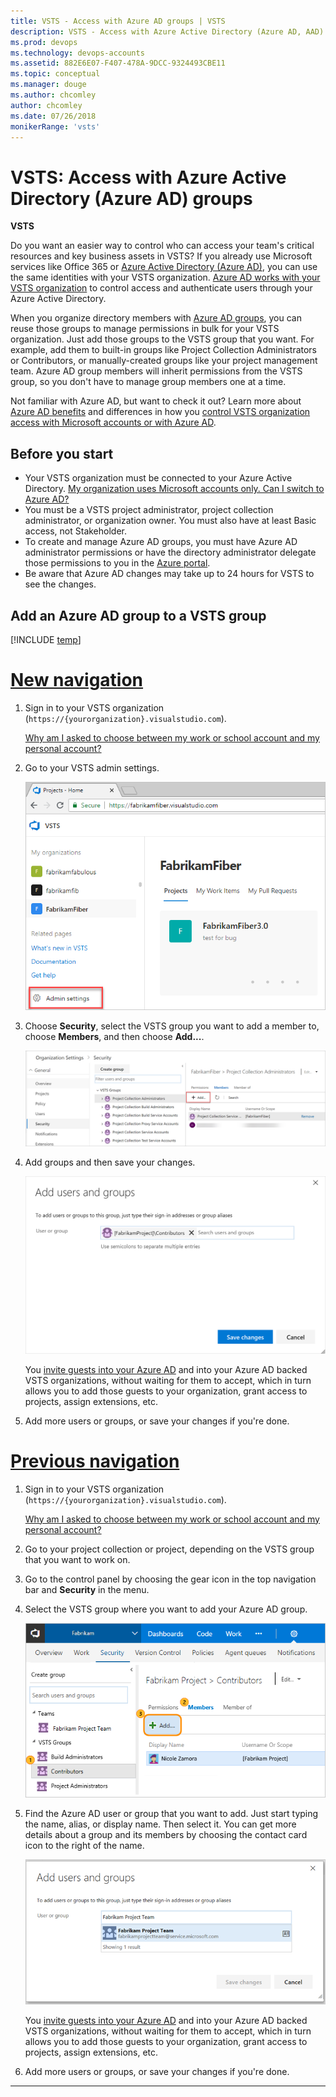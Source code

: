 ```yaml
---
title: VSTS - Access with Azure AD groups | VSTS
description: VSTS - Access with Azure Active Directory (Azure AD, AAD) groups in VSTS (Visual Studio Online, VSO, VSTS)
ms.prod: devops
ms.technology: devops-accounts
ms.assetid: 882E6E07-F407-478A-9DCC-9324493CBE11
ms.topic: conceptual
ms.manager: douge
ms.author: chcomley
author: chcomley
ms.date: 07/26/2018
monikerRange: 'vsts'
---
```

# VSTS: Access with Azure Active Directory (Azure AD) groups

**VSTS**

Do you want an easier way to control who can access your team's 
critical resources and key business assets in VSTS? 
If you already use Microsoft services like Office 365 or 
[Azure Active Directory (Azure AD)](https://www.microsoft.com/en-us/server-cloud/products/azure-active-directory/), 
you can use the same identities with your VSTS organization. 
[Azure AD works with your VSTS organization](access-with-azure-ad.md) 
to control access and authenticate users through your Azure Active Directory. 

When you organize directory members with 
[Azure AD groups](/azure/active-directory/fundamentals/active-directory-manage-groups), 
you can reuse those groups to manage permissions 
in bulk for your VSTS organization. 
Just add those groups to the VSTS group that you want. 
For example, add them to built-in groups like 
Project Collection Administrators or Contributors, 
or manually-created groups like your project management team. 
Azure AD group members will inherit permissions from the VSTS group,
so you don't have to manage group members one at a time.

Not familiar with Azure AD, 
but want to check it out? Learn more about 
[Azure AD benefits](/azure/active-directory/fundamentals/active-directory-whatis)
and differences in how you 
[control VSTS organization access with Microsoft accounts or with Azure AD](access-with-azure-ad.md).


## Before you start

* Your VSTS organization must be connected 
to your Azure Active Directory. 
[My organization uses Microsoft accounts only. Can I switch to Azure AD?](faq-azure-access.md#ChangeMSA)
* You must be a VSTS project administrator, 
project collection administrator, or organization owner. 
You must also have at least Basic access, not Stakeholder.
* To create and manage Azure AD groups, 
you must have Azure AD administrator permissions 
or have the directory administrator delegate those permissions to you in the 
[Azure portal](https://portal.azure.com).
* Be aware that Azure AD changes may take up to 24 hours for VSTS to see the changes.


##	Add an Azure AD group to a VSTS group

[!INCLUDE [temp](../../work/_shared/new-agile-hubs-feature.md)]

# [New navigation](#tab/new-nav)

1. Sign in to your VSTS organization (```https://{yourorganization}.visualstudio.com```).

	[Why am I asked to choose between my work or school account and my personal account?](faq-create-organization.md#ChooseOrgAcctMSAcct)

2.  Go to your VSTS admin settings.

    ![Open VSTS admin settings](../../_shared/_img/settings/open-admin-settings-vert.png)

3. Choose **Security**, select the VSTS group you want to add a member to, choose **Members**, and then choose **Add...**.

   ![Add a member to your selected VSTS group](_img/manage-azure-ad-groups/admin-settings-security-choose-group-add-member.png)
4. Add groups and then save your changes.

    ![Bulk add members to group](_img/manage-azure-ad-groups/bulk-add-groups.png)
 
    You [invite guests into your Azure AD](https://blogs.msdn.microsoft.com/visualstudioalm/2017/05/11/inviting-directory-guests-to-aad-backed-vsts-accounts) 
    and into your Azure AD backed VSTS organizations, without waiting for them 
    to accept, which in turn allows you 
    to add those guests to your organization, grant access to projects, assign extensions, etc.

5.	Add more users or groups, or save your changes if you're done.

# [Previous navigation](#tab/prev-nav)

1.	Sign in to your VSTS organization (```https://{yourorganization}.visualstudio.com```).

	[Why am I asked to choose between my work or school account and my personal account?](faq-azure-access.md#ChooseOrgAcctMSAcct)

2.	Go to your project collection or project, 
depending on the VSTS group that you want to work on.

1.  Go to the control panel by choosing the gear icon in the top navigation bar and **Security** in the menu.

4.	Select the VSTS group where you want to add your Azure AD group.

    ![Select a VSTS group. Go to Members, Add](_img/manage-azure-ad-groups/vsogroupaddmemberbutton.png)

5.	Find the Azure AD user or group that you want to add. Just start typing the name, alias, 
or display name. Then select it. You can get more details about a group and its members by choosing the contact card icon to the right of the name.

    ![Browse directory for groups](_img/manage-azure-ad-groups/addaadgrouppanelbrowse.png)
    
    You [invite guests into your Azure AD](https://blogs.msdn.microsoft.com/visualstudioalm/2017/05/11/inviting-directory-guests-to-aad-backed-vsts-accounts) 
    and into your Azure AD backed VSTS organizations, without waiting for them 
    to accept, which in turn allows you 
    to add those guests to your organization, grant access to projects, assign extensions, etc.

6.	Add more users or groups, or save your changes if you're done.

---